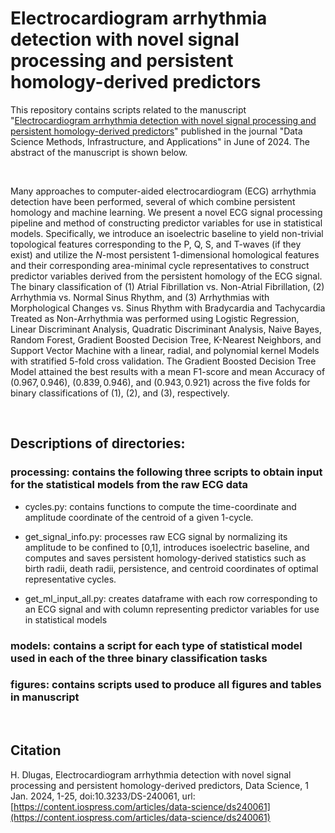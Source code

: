# Electrocardiogram arrhythmia detection with novel signal processing and persistent homology-derived predictors
This repository contains scripts related to the manuscript "[Electrocardiogram arrhythmia detection with novel signal processing and persistent homology-derived predictors](https://content.iospress.com/articles/data-science/ds240061)" published in the journal "Data Science Methods, Infrastructure, and Applications" in June of 2024. The abstract of the manuscript is shown below.

<br>

Many approaches to computer-aided electrocardiogram (ECG) arrhythmia detection have been performed, several of which combine persistent homology and machine learning. We present a novel ECG signal processing pipeline and method of constructing predictor variables for use in statistical models. Specifically, we introduce an isoelectric baseline to yield non-trivial topological features corresponding to the P, Q, S, and T-waves (if they exist) and utilize the $N$-most persistent 1-dimensional homological features and their corresponding area-minimal cycle representatives to construct predictor variables derived from the persistent homology of the ECG signal. The binary classification of (1) Atrial Fibrillation vs. Non-Atrial Fibrillation, (2) Arrhythmia vs. Normal Sinus Rhythm, and (3) Arrhythmias with Morphological Changes vs. Sinus Rhythm with Bradycardia and Tachycardia Treated as Non-Arrhythmia was performed using Logistic Regression, Linear Discriminant Analysis, Quadratic Discriminant Analysis, Naive Bayes, Random Forest, Gradient Boosted Decision Tree, K-Nearest Neighbors, and Support Vector Machine with a linear, radial, and polynomial kernel Models with stratified 5-fold cross validation. The Gradient Boosted Decision Tree Model attained the best results with a mean F1-score and mean Accuracy of $(0.967,0.946)$, $(0.839,0.946)$, and $(0.943,0.921)$ across the five folds for binary classifications of (1), (2), and (3), respectively.

<br>

## Descriptions of directories:

### processing: contains the following three scripts to obtain input for the statistical models from the raw ECG data

* cycles.py: contains functions to compute the time-coordinate and amplitude coordinate of the centroid of a given 1-cycle.

* get_signal_info.py: processes raw ECG signal by normalizing its amplitude to be confined to [0,1], introduces isoelectric baseline, and computes and saves persistent homology-derived statistics such as birth radii, death radii, persistence, and centroid coordinates of optimal representative cycles.

* get_ml_input_all.py: creates dataframe with each row corresponding to an ECG signal and with column representing predictor variables for use in statistical models

### models: contains a script for each type of statistical model used in each of the three binary classification tasks

### figures: contains scripts used to produce all figures and tables in manuscript

<br>

## Citation
H. Dlugas, Electrocardiogram arrhythmia detection with novel signal processing and persistent homology-derived predictors, Data Science, 1 Jan. 2024, 1-25, doi:10.3233/DS-240061, url:[https://content.iospress.com/articles/data-science/ds240061](https://content.iospress.com/articles/data-science/ds240061)

